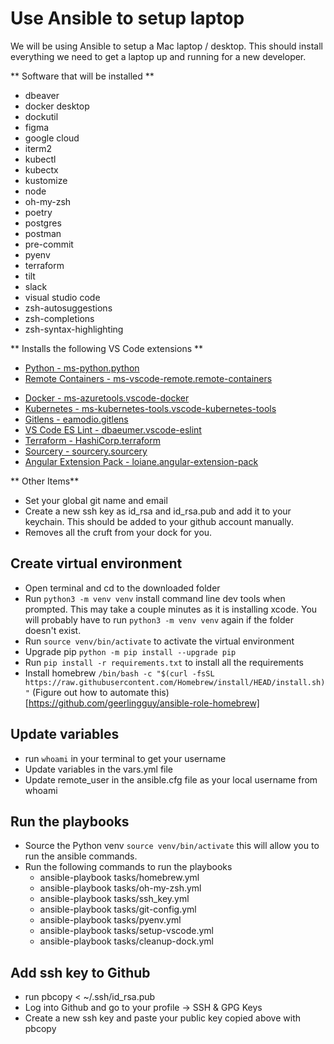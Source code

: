 # Use Ansible to setup laptop

We will be using Ansible to setup a Mac laptop / desktop. This should install everything we need to get a laptop up and running for a new developer.

** Software that will be installed **
* dbeaver
* docker desktop
* dockutil
* figma
* google cloud
* iterm2
* kubectl
* kubectx
* kustomize
* node
* oh-my-zsh
* poetry
* postgres
* postman
* pre-commit
* pyenv
* terraform
* tilt
* slack
* visual studio code
* zsh-autosuggestions
* zsh-completions
* zsh-syntax-highlighting

** Installs the following VS Code extensions **
* [Python - ms-python.python](https://marketplace.visualstudio.com/items?itemName=ms-python.python)
* [Remote Containers - ms-vscode-remote.remote-containers](https://marketplace.visualstudio.com/items?itemName=ms-vscode-remote.remote-containers)
- [Docker - ms-azuretools.vscode-docker](https://marketplace.visualstudio.com/items?itemName=ms-azuretools.vscode-docker)
- [Kubernetes - ms-kubernetes-tools.vscode-kubernetes-tools](https://marketplace.visualstudio.com/items?itemName=ms-kubernetes-tools.vscode-kubernetes-tools)
- [Gitlens - eamodio.gitlens](https://marketplace.visualstudio.com/items?itemName=eamodio.gitlens)
- [VS Code ES Lint - dbaeumer.vscode-eslint](https://marketplace.visualstudio.com/items?itemName=dbaeumer.vscode-eslint)
- [Terraform - HashiCorp.terraform](https://marketplace.visualstudio.com/items?itemName=HashiCorp.terraform)
- [Sourcery - sourcery.sourcery](https://marketplace.visualstudio.com/items?itemName=sourcery.sourcery)
- [Angular Extension Pack - loiane.angular-extension-pack](https://marketplace.visualstudio.com/items?itemName=loiane.angular-extension-pack)

** Other Items**
* Set your global git name and email
* Create a new ssh key as id_rsa and id_rsa.pub and add it to your keychain. This should be added to your github account manually.
* Removes all the cruft from your dock for you.

## Create virtual environment
* Open terminal and cd to the downloaded folder
* Run `python3 -m venv venv` install command line dev tools when prompted. This may take a couple minutes as it is installing xcode. You will probably have to run `python3 -m venv venv` again if the folder doesn't exist.
* Run `source venv/bin/activate` to activate the virtual environment
* Upgrade pip `python -m pip install --upgrade pip`
* Run `pip install -r requirements.txt` to install all the requirements
* Install homebrew `/bin/bash -c "$(curl -fsSL https://raw.githubusercontent.com/Homebrew/install/HEAD/install.sh)"` (Figure out how to automate this)[https://github.com/geerlingguy/ansible-role-homebrew]
## Update variables
* run `whoami` in your terminal to get your username
* Update variables in the vars.yml file
* Update remote_user in the ansible.cfg file as your local username from whoami
## Run the playbooks

* Source the Python venv `source venv/bin/activate` this will allow you to run the ansible commands.
* Run the following commands to run the playbooks
  * ansible-playbook tasks/homebrew.yml
  * ansible-playbook tasks/oh-my-zsh.yml
  * ansible-playbook tasks/ssh_key.yml
  * ansible-playbook tasks/git-config.yml
  * ansible-playbook tasks/pyenv.yml
  * ansible-playbook tasks/setup-vscode.yml
  * ansible-playbook tasks/cleanup-dock.yml


## Add ssh key to Github
* run pbcopy < ~/.ssh/id_rsa.pub
* Log into Github and go to your profile -> SSH & GPG Keys
* Create a new ssh key and paste your public key copied above with pbcopy
